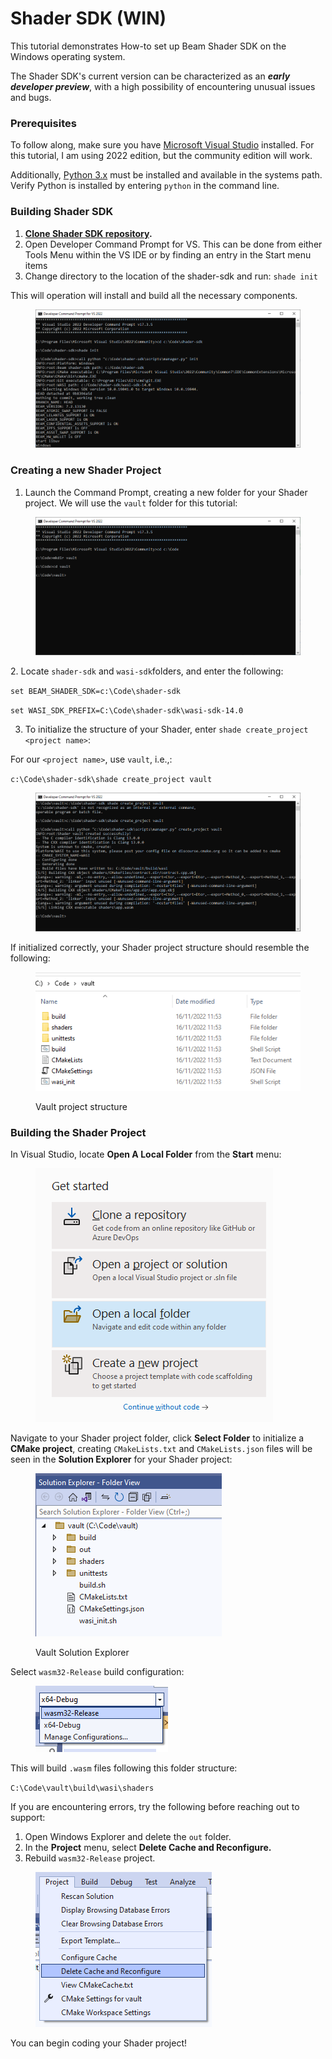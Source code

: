 # Shader SDK (WIN)

This tutorial demonstrates How-to set up Beam Shader SDK on the Windows operating system.


The Shader SDK's current version can be characterized as an _**early developer preview**_, with a high possibility of encountering unusual issues and bugs.


### Prerequisites

To follow along, make sure you have [Microsoft Visual Studio](https://visualstudio.microsoft.com/) installed. For this tutorial, I am using 2022 edition, but the community edition will work.

Additionally, [Python 3.x](https://www.python.org/downloads/) must be installed and available in the systems path. Verify Python is installed by entering  `python` in the command line.

### Building Shader SDK

1. [**Clone Shader SDK repository**](https://github.com/BeamMW/shader-sdk)**.** 
2. Open Developer Command Prompt for VS. This can be done from either Tools Menu within the VS IDE or by finding an entry in the Start menu items
3. Change directory to the location of the shader-sdk and run: `shade init`

This will operation will install and build all the necessary components.

<figure><img src=".gitbook/assets/image (8).png" alt=""><figcaption></figcaption></figure>

### Creating a new Shader Project

1. Launch the Command Prompt, creating a new folder for your Shader project. We will use the `vault` folder for this tutorial:

<figure><img src=".gitbook/assets/image (19).png" alt=""><figcaption></figcaption></figure>

2\. Locate `shader-sdk` and `wasi-sdk`folders, and enter the following:

`set BEAM_SHADER_SDK=c:\Code\shader-sdk`

`set WASI_SDK_PREFIX=C:\Code\shader-sdk\wasi-sdk-14.0`

3. To initialize the structure of your Shader, enter  `shade create_project <project name>`:

For our `<project name>`, use `vault`, i.e.,:

`c:\Code\shader-sdk\shade create_project vault`

<figure><img src=".gitbook/assets/image (4).png" alt=""><figcaption></figcaption></figure>

If initialized correctly, your Shader project structure should resemble the following:

<figure><img src=".gitbook/assets/image (1).png" alt=""><figcaption><p>Vault project structure</p></figcaption></figure>



### Building the Shader Project

In Visual Studio, locate **Open A Local Folder** from the **Start** menu:

<figure><img src=".gitbook/assets/image (23).png" alt=""><figcaption></figcaption></figure>

Navigate to your Shader project folder, click **Select Folder** to initialize a **CMake project**, creating `CMakeLists.txt` and `CMakeLists.json` files will be seen in the **Solution Explorer** for your Shader project:

<figure><img src=".gitbook/assets/image (10).png" alt=""><figcaption><p>Vault Solution Explorer</p></figcaption></figure>

Select `wasm32-Release` build configuration:

<figure><img src=".gitbook/assets/image (13).png" alt=""><figcaption></figcaption></figure>

This will build `.wasm` files following this folder structure:

`C:\Code\vault\build\wasi\shaders`


If you are encountering errors, try the following before reaching out to support:

1. Open Windows Explorer and delete the `out` folder.
2. In the  **Project** menu, select **Delete Cache and Reconfigure.**
3. Rebuild `wasm32-Release` project.


<figure><img src=".gitbook/assets/image (25).png" alt=""><figcaption></figcaption></figure>



You can begin coding your Shader project!
